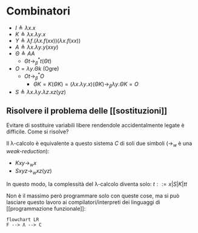 # Combinatori

- $I≜λx.x$
- $K≜λx.λy.x$
- $Y ≜ λf.(λx.f(xx))(λx.f(xx))$
- $A≜λx.λy.y(xxy)$
- $Θ≜AA$
	- $Θt→_β^*t(Θt)$
- $O=λy.Θk$ (Ogre)
	- $Ot→_β^* O$
		- $ΘK=K(ΘK)=(λx.λy.x)(ΘK)→_β λy.ΘK=O$
- $S≜λx.λy.λz.xz(yz)$

## Risolvere il problema delle [[sostituzioni]]

Evitare di sostituire variabili libere rendendole accidentalmente legate è difficile. Come si risolve?

Il λ-calcolo è equivalente a questo sistema $C$ di soli due simboli ($→_w$ è una *weak-reduction*):

- $Kxy→_w x$
- $Sxyz →_w xz(yz)$

In questo modo, la complessità del λ-calcolo diventa solo: $t::=x|S|K|tt$

Non è il massimo però programmare solo con queste cose, ma si può lasciare questo lavoro ai compilatori/interpreti dei linguaggi di [[programmazione funzionale]]:

```mermaid
flowchart LR
F --> Λ --> C
```
